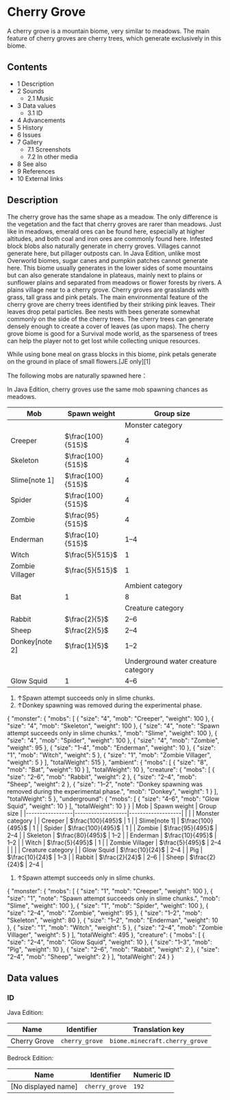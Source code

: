 # Cherry Grove
A cherry grove is a mountain biome, very similar to meadows. The main feature of cherry groves are cherry trees, which generate exclusively in this biome.

## Contents
- 1 Description
- 2 Sounds
	- 2.1 Music
- 3 Data values
	- 3.1 ID
- 4 Advancements
- 5 History
- 6 Issues
- 7 Gallery
	- 7.1 Screenshots
	- 7.2 In other media
- 8 See also
- 9 References
- 10 External links

## Description

The cherry grove has the same shape as a meadow. The only difference is the vegetation and the fact that cherry groves are rarer than meadows. Just like in meadows, emerald ores can be found here, especially at higher altitudes, and both coal and iron ores are commonly found here. Infested block blobs also naturally generate in cherry groves. Villages cannot generate here, but pillager outposts can. In Java Edition, unlike most Overworld biomes, sugar canes and pumpkin patches cannot generate here. This biome usually generates in the lower sides of some mountains but can also generate standalone in plateaus, mainly next to plains or sunflower plains and separated from meadows or flower forests by rivers.
A plains village near to a cherry grove.
Cherry groves are grasslands with grass, tall grass and pink petals. The main environmental feature of the cherry grove are cherry trees identified by their striking pink leaves. Their leaves drop petal particles. Bee nests with bees generate somewhat commonly on the side of the cherry trees. The cherry trees can generate densely enough to create a cover of leaves (as upon maps). The cherry grove biome is good for a Survival mode world, as the sparseness of trees can help the player not to get lost while collecting unique resources.

While using bone meal on grass blocks in this biome, pink petals generate on the ground in place of small flowers.‌[JE  only][1]

The following mobs are naturally spawned here：

In Java Edition, cherry groves use the same mob spawning chances as meadows.

| Mob             | Spawn weight      | Group size                          |
|-----------------|-------------------|-------------------------------------|
|                 |                   | Monster category                    |
| Creeper         | $\frac{100}{515}$ | 4                                   |
| Skeleton        | $\frac{100}{515}$ | 4                                   |
| Slime[note 1]   | $\frac{100}{515}$ | 4                                   |
| Spider          | $\frac{100}{515}$ | 4                                   |
| Zombie          | $\frac{95}{515}$  | 4                                   |
| Enderman        | $\frac{10}{515}$  | 1–4                                 |
| Witch           | $\frac{5}{515}$   | 1                                   |
| Zombie Villager | $\frac{5}{515}$   | 1                                   |
|                 |                   | Ambient category                    |
| Bat             | 1                 | 8                                   |
|                 |                   | Creature category                   |
| Rabbit          | $\frac{2}{5}$     | 2–6                                 |
| Sheep           | $\frac{2}{5}$     | 2–4                                 |
| Donkey[note 2]  | $\frac{1}{5}$     | 1–2                                 |
|                 |                   | Underground water creature category |
| Glow Squid      | 1                 | 4–6                                 |

1. ↑Spawn attempt succeeds only in slime chunks.
2. ↑Donkey spawning was removed during the experimental phase.

{ "monster": { "mobs": [ { "size": "4", "mob": "Creeper", "weight": 100 }, { "size": "4", "mob": "Skeleton", "weight": 100 }, { "size": "4", "note": "Spawn attempt succeeds only in slime chunks.", "mob": "Slime", "weight": 100 }, { "size": "4", "mob": "Spider", "weight": 100 }, { "size": "4", "mob": "Zombie", "weight": 95 }, { "size": "1&ndash;4", "mob": "Enderman", "weight": 10 }, { "size": "1", "mob": "Witch", "weight": 5 }, { "size": "1", "mob": "Zombie Villager", "weight": 5 } ], "totalWeight": 515 }, "ambient": { "mobs": [ { "size": "8", "mob": "Bat", "weight": 10 } ], "totalWeight": 10 }, "creature": { "mobs": [ { "size": "2&ndash;6", "mob": "Rabbit", "weight": 2 }, { "size": "2&ndash;4", "mob": "Sheep", "weight": 2 }, { "size": "1&ndash;2", "note": "Donkey spawning was removed during the experimental phase.", "mob": "Donkey", "weight": 1 } ], "totalWeight": 5 }, "underground": { "mobs": [ { "size": "4&ndash;6", "mob": "Glow Squid", "weight": 10 } ], "totalWeight": 10 } }
| Mob             | Spawn weight      | Group size        |
|-----------------|-------------------|-------------------|
|                 |                   | Monster category  |
| Creeper         | $\frac{100}{495}$ | 1                 |
| Slime[note 1]   | $\frac{100}{495}$ | 1                 |
| Spider          | $\frac{100}{495}$ | 1                 |
| Zombie          | $\frac{95}{495}$  | 2–4               |
| Skeleton        | $\frac{80}{495}$  | 1–2               |
| Enderman        | $\frac{10}{495}$  | 1–2               |
| Witch           | $\frac{5}{495}$   | 1                 |
| Zombie Villager | $\frac{5}{495}$   | 2–4               |
|                 |                   | Creature category |
| Glow Squid      | $\frac{10}{24}$   | 2–4               |
| Pig             | $\frac{10}{24}$   | 1–3               |
| Rabbit          | $\frac{2}{24}$    | 2–6               |
| Sheep           | $\frac{2}{24}$    | 2–4               |

1. ↑Spawn attempt succeeds only in slime chunks.

{ "monster": { "mobs": [ { "size": "1", "mob": "Creeper", "weight": 100 }, { "size": "1", "note": "Spawn attempt succeeds only in slime chunks.", "mob": "Slime", "weight": 100 }, { "size": "1", "mob": "Spider", "weight": 100 }, { "size": "2&ndash;4", "mob": "Zombie", "weight": 95 }, { "size": "1&ndash;2", "mob": "Skeleton", "weight": 80 }, { "size": "1&ndash;2", "mob": "Enderman", "weight": 10 }, { "size": "1", "mob": "Witch", "weight": 5 }, { "size": "2&ndash;4", "mob": "Zombie Villager", "weight": 5 } ], "totalWeight": 495 }, "creature": { "mobs": [ { "size": "2&ndash;4", "mob": "Glow Squid", "weight": 10 }, { "size": "1&ndash;3", "mob": "Pig", "weight": 10 }, { "size": "2&ndash;6", "mob": "Rabbit", "weight": 2 }, { "size": "2&ndash;4", "mob": "Sheep", "weight": 2 } ], "totalWeight": 24 } }

## Data values
### ID
Java Edition:

| Name         | Identifier     | Translation key                |
|--------------|----------------|--------------------------------|
| Cherry Grove | `cherry_grove` | `biome.minecraft.cherry_grove` |

Bedrock Edition:

| Name                | Identifier     | Numeric ID |
|---------------------|----------------|------------|
| [No displayed name] | `cherry_grove` | `192`      |

